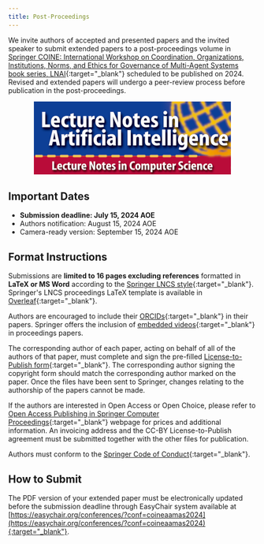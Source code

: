 ```yaml
---
title: Post-Proceedings
---
```


We invite authors of accepted and presented papers and the invited speaker to submit extended papers to a post-proceedings volume in [Springer COINE: International Workshop on Coordination, Organizations, Institutions, Norms, and Ethics for Governance of Multi-Agent Systems book series, LNAI](https://link.springer.com/conference/coin){:target="_blank"} scheduled to be published on 2024. Revised and extended papers will undergo a peer-review process before publication in the post-proceedings.

<p align="center">
  <img src="assets/img/lnai-logo.png" />
</p>

## Important Dates
* **Submission deadline: July 15, 2024 AOE**
* Authors notification: August 15, 2024 AOE
* Camera-ready version: September 15, 2024 AOE

## Format Instructions
Submissions are **limited to 16 pages excluding references** formatted in **LaTeX or MS Word** according to the [Springer LNCS style](https://www.springer.com/gp/computer-science/lncs/conference-proceedings-guidelines){:target="_blank"}. Springer's LNCS proceedings LaTeX template is available in [Overleaf](https://www.overleaf.com/latex/templates/springer-lecture-notes-in-computer-science/kzwwpvhwnvfj#.WsdHOy5uZpg){:target="_blank"}.

Authors are encouraged to include their [ORCIDs](https://goo.gl/hbsa4D){:target="_blank"} in their papers. Springer offers the inclusion of [embedded videos](http://www.springer.com/gp/computer-science/lncs/embedded-videos/15066970){:target="_blank"} in proceedings papers.

The corresponding author of each paper, acting on behalf of all of the authors of that paper, must complete and sign the pre-filled [License-to-Publish form](assets/doc/SNCS_ProceedingsPaper_LTP_ST_SN_Switzerland.docx){:target="_blank"}. The corresponding author signing the copyright form should match the corresponding author marked on the paper. Once the files have been sent to Springer, changes relating to the authorship of the papers cannot be made.

If the authors are interested in Open Access or Open Choice, please refer to [Open Access Publishing in Springer Computer Proceedings](https://www.springer.com/gp/computer-science/lncs/open-access-publishing-in-computer-proceedings){:target="_blank"} webpage for prices and additional information. An invoicing address and the CC-BY License-to-Publish agreement must be submitted together with the other files for publication.

Authors must conform to the [Springer Code of Conduct](https://www.springernature.com/gp/authors/book-authors-code-of-conduct){:target="_blank"}.

## How to Submit
The PDF version of your extended paper must be electronically updated before the submission deadline through EasyChair system available at [https://easychair.org/conferences/?conf=coineaamas2024](https://easychair.org/conferences/?conf=coineaamas2024){:target="_blank"}.
